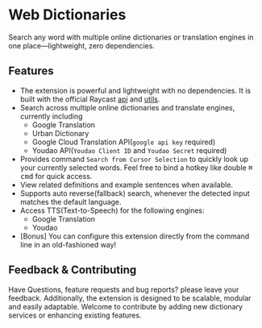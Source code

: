 # Web Dictionaries

Search any word with multiple online dictionaries or translation engines in one place—lightweight, zero dependencies.

## Features

- The extension is powerful and lightweight with no dependencies. It is built with the official Raycast [api](https://www.npmjs.com/package/@raycast/api) and [utils](https://www.npmjs.com/package/@raycast/utils).
- Search across multiple online dictionaries and translate engines, currently including
  - Google Translation
  - Urban Dictionary
  - Google Cloud Translation API(`google api key` required)
  - Youdao API(`Youdao Client ID` and `Youdao Secret` required)
- Provides command `Search from Cursor Selection` to quickly look up your currently selected words. Feel free to bind a hotkey like double <kbd>⌘ cmd</kbd> for quick access.
- View related definitions and example sentences when available.
- Supports auto reverse(fallback) search, whenever the detected input matches the default language.
- Access TTS(Text-to-Speech) for the following engines:
  - Google Translation
  - Youdao
- [Bonus] You can configure this extension directly from the command line in an old-fashioned way!

## Feedback & Contributing

Have Questions, feature requests and bug reports? please leave your feedback.
Additionally, the extension is designed to be scalable, modular and easily adaptable. Welcome to contribute by adding new dictionary services or enhancing existing features.
